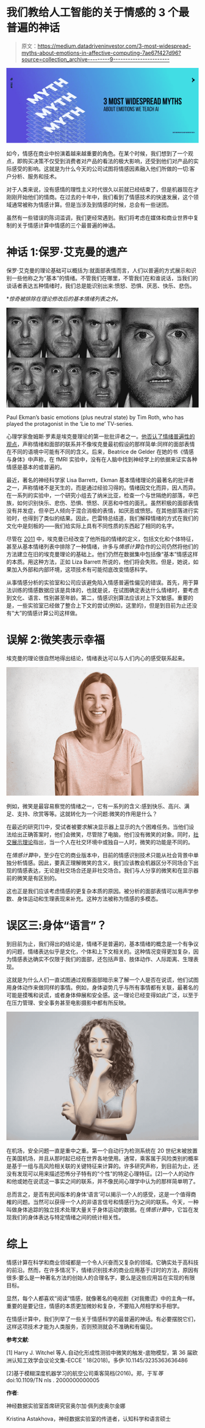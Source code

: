 # 我们教给人工智能的关于情感的 3 个最普遍的神话

> 原文：<https://medium.datadriveninvestor.com/3-most-widespread-myths-about-emotions-in-affective-computing-7ae67f427d96?source=collection_archive---------9----------------------->

![](img/25544e1f86d12ef97d5de52eb04f1213.png)

如今，情感在商业中扮演着越来越重要的角色。在某个时候，我们想到了一个观点，即购买决策不仅受到消费者对产品的看法的极大影响，还受到他们对产品的实际感受的影响。这就是为什么今天的公司试图将情感因素融入他们所做的一切:客户分析、服务和技术。

对于人类来说，没有感情的理性主义时代很久以前就已经结束了，但是机器现在才刚刚开始他们的情商。在过去的十年中，我们看到了情感技术的快速发展，这个领域通常被称为情感计算。但是当涉及到情感的时候，总会有一些谜团。

虽然有一些错误的陈词滥调，我们更经常遇到。我们将考虑在媒体和商业世界中复制的关于情感计算中情感的三个最普遍的神话。

# 神话 1:保罗·艾克曼的遗产

保罗·艾克曼的理论基础可以概括为:就面部表情而言，人们以普遍的方式展示和识别一些他称之为“基本”的情绪。不管我们在哪里，不管我们在和谁说话，当我们的谈话者表达五种情绪时，我们总是能识别出来:愤怒、恐惧、厌恶、快乐、悲伤。

**惊奇被排除在理论修改后的基本情绪列表之外。*

![](img/bb8e9f3286c876480befef4f19a2f7c9.png)

Paul Ekman’s basic emotions (plus neutral state) by Tim Roth, who has played the protagonist in the ‘Lie to me’ TV-series.

心理学家詹姆斯·罗素是埃克曼理论的第一批批评者之一。[他否认了情绪普遍性的观点](http://emotionresearcher.com/moving-on-from-the-basic-emotion-theory-of-facial-expressions/)，声称情绪和面部的联系并不像埃克曼最初假设的那样简单:同样的面部表情在不同的语境中可能有不同的含义。后来，Beatrice de Gelder 在她的书《情感与身体》中声称，在 fMRI 实验中，没有在人脑中找到神经学上的依据来证实各种情感是基本的或普遍的。

最近，著名的神经科学家 Lisa Barrett，Ekman 基本情绪理论的最著名的批评者之一，声称情绪不是天生的，而是通过经验习得的。情绪因文化而异，因人而异。在一系列的实验中，一个研究小组去了纳米比亚，检查一个与世隔绝的部落，辛巴族，如何识别快乐、悲伤、恐惧、愤怒、厌恶和中性的面孔。虽然积极的面部表情没有并发症，但辛巴人倾向于混合消极的表情，如厌恶或愤怒。在其他部落进行实验时，也得到了类似的结果。因此，巴雷特总结道，我们解释情绪的方式在我们的文化中是刻板的——我们给实际上具有不同性质的东西起了相同的名字。

尽管在 [2011](http://journals.sagepub.com/doi/abs/10.1177/1754073911410740) 中，埃克曼已经改变了他所指的情绪的定义，包括文化和个体特征，甚至从基本情绪列表中排除了一种情绪，许多与*情感计算*合作的公司仍然将他们的方法建立在旧的埃克曼理论的基础上。他们仍然在数据集中包括像“基本”情感这样的本质。用这种方法，正如 Liza Barrett 所说的，他们将会失败。但是，她说，如果加入外部和内部环境，这项技术有可能彻底改变情感科学。

从事情感分析的实验室和公司应该避免陷入情感普遍性偏见的错误。首先，用于算法训练的情感数据应该是具体的，也就是说，在试图确定表达什么情绪时，要考虑到文化、语言、性别甚至年龄。第二，情感识别算法应该对上下文敏感。重要的是，一些实验室已经做了整合上下文的尝试(例如，这里的)，但是到目前为止还没有“大”的情感计算公司这样做。

# 误解 2:微笑表示幸福

埃克曼的理论很自然地得出结论，情绪表达可以与人们内心的感受联系起来。

![](img/046c4a09d764976192de425aa983b316.png)

例如，微笑是最容易察觉的情绪之一，它有一系列的含义:感到快乐、高兴、满足、支持、欣赏等等。这就转化为一个问题:微笑的作用是什么？

在最近的研究[1]中，受试者被要求解决显示器上显示的九个困难任务。当他们设法给出正确答案时，他们会微笑，尽管除了电脑，他们没有微笑的对象。同时，[社交展示理论](https://www.sciencedirect.com/science/article/pii/S1364661318300299)指出，当一个人在社交环境中或独自一人时，微笑的功能是不同的。

在*情感计算*中，至少在它的商业版本中，目前的情感识别技术只能从社会背景中单独分析情感。因此，要真正理解微笑的含义，我们应该教会机器区分不同场合下出现的情感表达，无论是社交场合还是非社交场合。我们与人分享的微笑和在显示器前的微笑是有区别的。

这也正是我们应该考虑情感的更复杂本质的原因。被分析的面部表情可以用声学参数、身体运动和生理表现来补充。这种方法被称为情感的多模态。

# 误区三:身体“语言”？

到目前为止，我们得出的结论是，情绪不是普遍的，基本情绪的概念是一个有争议的问题，情绪表达似乎是文化，个体和上下文相关的。这种情况变得更加复杂，因为情感表达确实不仅限于我们的面部，还包括声音、肢体动作、人际距离、生理表现。

这就是为什么人们一直试图通过观察面部暗示来了解一个人是否在说谎，他们试图用身体动作来做同样的事情。例如，身体姿势几乎与所有事情都有关联，最著名的可能是摸嘴和说谎，或者身体伸展和安全感。这一理论已经变得如此广泛，以至于在压力管理、安全事务甚至电影摄影中都有所反映。

![](img/83e828519af82653fb1af042c084e6e4.png)

在机场，安全问题一直是重中之重。第一个自动行为检测系统在 20 世纪末被放置在美国机场，并且从那时起已经在世界各地使用。通常，乘客属于风险类别的概率是基于一组与高风险相关联的关键特征来计算的。许多研究声称，到目前为止，还没有发现可以用来描述恐怖分子特有的“个性”的特定心理特征。[2]一个人的动作和他或她在说谎这一事实之间的联系，并不像民间心理学中认为的那样简单明了。

总而言之，是否有民间版本的身体‘语言’可以揭示一个人的感受，这是一个值得商榷的问题。当然可以获得一个人的非语言信号和情感行为之间的联系。今天，一种叫做身体追踪的独立技术处理大量关于身体运动的数据。在*情感计算*中，它旨在发现我们的身体表达与特定情绪之间的统计相关性。

# 综上

情感计算在科学和商业领域都是一个令人兴奋而又复杂的领域。它确实处于高科技的前沿。然而，在许多情况下，情绪识别技术的商业应用基于过时的方法，原因有很多:要么是一种著名方法的创始人的合理名字，要么是这些应用旨在实现的有限目标。

显然，每个人都喜欢“阅读”情感，就像著名的电视剧《对我撒谎》中的主角一样。重要的是要记住，情感的本质更加微妙和复杂，不要陷入颅相学和手相学。

在情感计算中，我们列举了一些关于情感科学的最普遍的神话。有必要摆脱它们，这样这项技术才能为人类服务，否则预测就会不准确和有偏见。

**参考文献**:

[1] Harry J. Witchel 等人.自动化形成性测验中微笑的触发-底物模型，第 36 届欧洲认知工效学会议论文集-ECCE ' 18(2018)。多伊:10.1145/3235363636486

[2]基于模糊深度机器学习的航空公司乘客简档(2016)。郑，于军*等*doi:10.1109/TN nls . 2000000000005

**作者**:

神经数据实验室首席研究官奥尔加·佩列皮奥尔金娜

Kristina Astakhova，神经数据实验室的传道者，认知科学和语言硕士